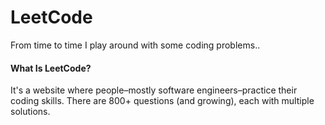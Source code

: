 # LeetCode
From time to time I play around with some coding problems..


#### What Is LeetCode?
It's a website where people–mostly software engineers–practice their coding skills. There are 800+ questions (and growing), each with multiple solutions.
